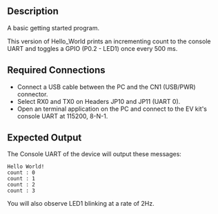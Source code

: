 ## Description

A basic getting started program.

This version of Hello_World prints an incrementing count to the console UART and toggles a GPIO (P0.2 - LED1) once every 500 ms.

## Required Connections

-   Connect a USB cable between the PC and the CN1 (USB/PWR) connector.
-   Select RX0 and TX0 on Headers JP10 and JP11 (UART 0).
-   Open an terminal application on the PC and connect to the EV kit's console UART at 115200, 8-N-1.

## Expected Output

The Console UART of the device will output these messages:

```
Hello World!
count : 0
count : 1
count : 2
count : 3
```

You will also observe LED1 blinking at a rate of 2Hz.
